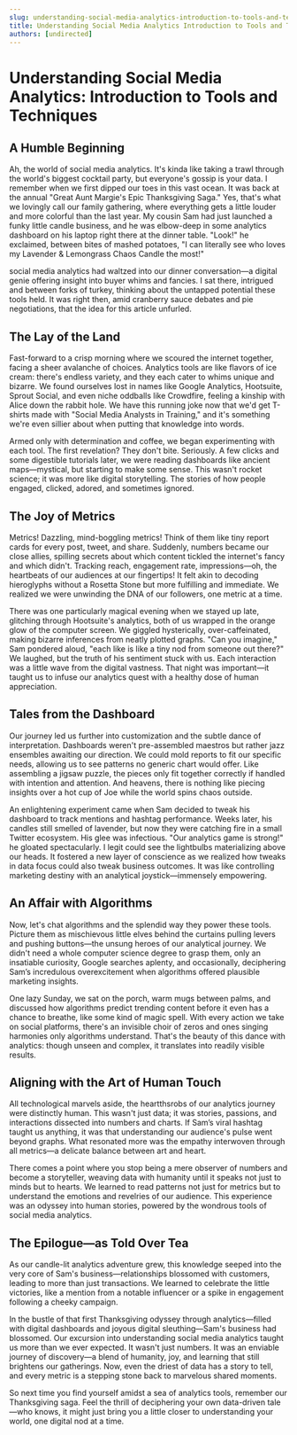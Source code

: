 ```yaml
---
slug: understanding-social-media-analytics-introduction-to-tools-and-techniques
title: Understanding Social Media Analytics Introduction to Tools and Techniques
authors: [undirected]
---
```


# Understanding Social Media Analytics: Introduction to Tools and Techniques

## A Humble Beginning

Ah, the world of social media analytics. It's kinda like taking a trawl through the world's biggest cocktail party, but everyone's gossip is your data. I remember when we first dipped our toes in this vast ocean. It was back at the annual "Great Aunt Margie's Epic Thanksgiving Saga." Yes, that's what we lovingly call our family gathering, where everything gets a little louder and more colorful than the last year. My cousin Sam had just launched a funky little candle business, and he was elbow-deep in some analytics dashboard on his laptop right there at the dinner table. "Look!" he exclaimed, between bites of mashed potatoes, "I can literally see who loves my Lavender & Lemongrass Chaos Candle the most!"

social media analytics had waltzed into our dinner conversation—a digital genie offering insight into buyer whims and fancies. I sat there, intrigued and between forks of turkey, thinking about the untapped potential these tools held. It was right then, amid cranberry sauce debates and pie negotiations, that the idea for this article unfurled.

## The Lay of the Land

Fast-forward to a crisp morning where we scoured the internet together, facing a sheer avalanche of choices. Analytics tools are like flavors of ice cream: there's endless variety, and they each cater to whims unique and bizarre. We found ourselves lost in names like Google Analytics, Hootsuite, Sprout Social, and even niche oddballs like Crowdfire, feeling a kinship with Alice down the rabbit hole. We have this running joke now that we'd get T-shirts made with "Social Media Analysts in Training," and it's something we're even sillier about when putting that knowledge into words.

Armed only with determination and coffee, we began experimenting with each tool. The first revelation? They don't bite. Seriously. A few clicks and some digestible tutorials later, we were reading dashboards like ancient maps—mystical, but starting to make some sense. This wasn't rocket science; it was more like digital storytelling. The stories of how people engaged, clicked, adored, and sometimes ignored.

## The Joy of Metrics

Metrics! Dazzling, mind-boggling metrics! Think of them like tiny report cards for every post, tweet, and share. Suddenly, numbers became our close allies, spilling secrets about which content tickled the internet's fancy and which didn't. Tracking reach, engagement rate, impressions—oh, the heartbeats of our audiences at our fingertips! It felt akin to decoding hieroglyphs without a Rosetta Stone but more fulfilling and immediate. We realized we were unwinding the DNA of our followers, one metric at a time.

There was one particularly magical evening when we stayed up late, glitching through Hootsuite's analytics, both of us wrapped in the orange glow of the computer screen. We giggled hysterically, over-caffeinated, making bizarre inferences from neatly plotted graphs. "Can you imagine," Sam pondered aloud, "each like is like a tiny nod from someone out there?" We laughed, but the truth of his sentiment stuck with us. Each interaction was a little wave from the digital vastness. That night was important—it taught us to infuse our analytics quest with a healthy dose of human appreciation.

## Tales from the Dashboard

Our journey led us further into customization and the subtle dance of interpretation. Dashboards weren't pre-assembled maestros but rather jazz ensembles awaiting our direction. We could mold reports to fit our specific needs, allowing us to see patterns no generic chart would offer. Like assembling a jigsaw puzzle, the pieces only fit together correctly if handled with intention and attention. And heavens, there is nothing like piecing insights over a hot cup of Joe while the world spins chaos outside.

An enlightening experiment came when Sam decided to tweak his dashboard to track mentions and hashtag performance. Weeks later, his candles still smelled of lavender, but now they were catching fire in a small Twitter ecosystem. His glee was infectious. "Our analytics game is strong!" he gloated spectacularly. I legit could see the lightbulbs materializing above our heads. It fostered a new layer of conscience as we realized how tweaks in data focus could also tweak business outcomes. It was like controlling marketing destiny with an analytical joystick—immensely empowering.

## An Affair with Algorithms

Now, let's chat algorithms and the splendid way they power these tools. Picture them as mischievous little elves behind the curtains pulling levers and pushing buttons—the unsung heroes of our analytical journey. We didn't need a whole computer science degree to grasp them, only an insatiable curiosity, Google searches aplenty, and occasionally, deciphering Sam’s incredulous overexcitement when algorithms offered plausible marketing insights.

One lazy Sunday, we sat on the porch, warm mugs between palms, and discussed how algorithms predict trending content before it even has a chance to breathe, like some kind of magic spell. With every action we take on social platforms, there's an invisible choir of zeros and ones singing harmonies only algorithms understand. That's the beauty of this dance with analytics: though unseen and complex, it translates into readily visible results.

## Aligning with the Art of Human Touch

All technological marvels aside, the heartthsrobs of our analytics journey were distinctly human. This wasn't just data; it was stories, passions, and interactions dissected into numbers and charts. If Sam’s viral hashtag taught us anything, it was that understanding our audience's pulse went beyond graphs. What resonated more was the empathy interwoven through all metrics—a delicate balance between art and heart. 

There comes a point where you stop being a mere observer of numbers and become a storyteller, weaving data with humanity until it speaks not just to minds but to hearts. We learned to read patterns not just for metrics but to understand the emotions and revelries of our audience. This experience was an odyssey into human stories, powered by the wondrous tools of social media analytics.

## The Epilogue—as Told Over Tea

As our candle-lit analytics adventure grew, this knowledge seeped into the very core of Sam's business—relationships blossomed with customers, leading to more than just transactions. We learned to celebrate the little victories, like a mention from a notable influencer or a spike in engagement following a cheeky campaign. 

In the bustle of that first Thanksgiving odyssey through analytics—filled with digital dashboards and joyous digital sleuthing—Sam's business had blossomed. Our excursion into understanding social media analytics taught us more than we ever expected. It wasn't just numbers. It was an enviable journey of discovery—a blend of humanity, joy, and learning that still brightens our gatherings. Now, even the driest of data has a story to tell, and every metric is a stepping stone back to marvelous shared moments.

So next time you find yourself amidst a sea of analytics tools, remember our Thanksgiving saga. Feel the thrill of deciphering your own data-driven tale—who knows, it might just bring you a little closer to understanding your world, one digital nod at a time.